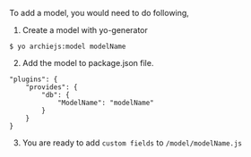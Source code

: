 
To add a model, you would need to do following,

1. Create a model with yo-generator

```
$ yo archiejs:model modelName
```

2. Add the model to package.json file.

```
"plugins": {
    "provides": {
        "db": {
            "ModelName": "modelName"
        }
    }
}
```

3. You are ready to add `custom fields` to `/model/modelName.js`


